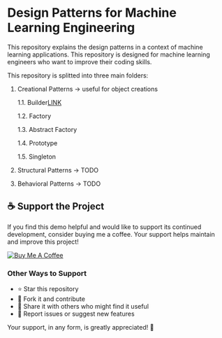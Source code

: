 # Design Patterns for Machine Learning Engineering

This repository explains the design patterns in a context of machine learning applications. This repository is designed for machine learning engineers who want to improve their coding skills. 

This repository is splitted into three main folders:

1. Creational Patterns -> useful for object creations

    1.1. Builder[LINK](https://github.com/sebassaras02/design_patterns_MLE/blob/master/notebooks/creational/01_builder.ipynb)

    1.2. Factory

    1.3. Abstract Factory

    1.4. Prototype
    
    1.5. Singleton

2. Structural Patterns -> TODO

3. Behavioral Patterns -> TODO

## ☕ Support the Project

If you find this demo helpful and would like to support its continued development, consider buying me a coffee. Your support helps maintain and improve this project!

[![Buy Me A Coffee](https://www.buymeacoffee.com/assets/img/custom_images/orange_img.png)](https://www.paypal.com/paypalme/sebassarasti)

### Other Ways to Support
- ⭐ Star this repository
- 🍴 Fork it and contribute
- 📢 Share it with others who might find it useful
- 🐛 Report issues or suggest new features

Your support, in any form, is greatly appreciated! 🙏